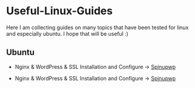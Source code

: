 # Useful-Linux-Guides
Here I am collecting guides on many topics that have been tested for linux and especially ubuntu. I hope that will be useful :)

## Ubuntu 
- Nginx & WordPress & SSL Installation and Configure -> [Spinupwp](https://spinupwp.com/hosting-wordpress-yourself-nginx-php-mysql/#catch-all)
* Nginx & WordPress & SSL Installation and Configure -> [Spinupwp](https://spinupwp.com/hosting-wordpress-yourself-nginx-php-mysql/#catch-all)
